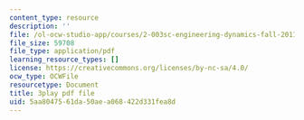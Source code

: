 ```yaml
---
content_type: resource
description: ''
file: /ol-ocw-studio-app/courses/2-003sc-engineering-dynamics-fall-2011/5aa8047561da50aea068422d331fea8d_osyKjTQuwlk.pdf
file_size: 59708
file_type: application/pdf
learning_resource_types: []
license: https://creativecommons.org/licenses/by-nc-sa/4.0/
ocw_type: OCWFile
resourcetype: Document
title: 3play pdf file
uid: 5aa80475-61da-50ae-a068-422d331fea8d
---
```

